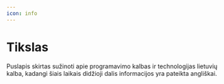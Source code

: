 ```yaml
---
icon: info
---
```


# Tikslas

Puslapis skirtas sužinoti apie programavimo kalbas ir technologijas lietuvių kalba, kadangi šiais laikais didžioji dalis informacijos yra pateikta angliškai.

